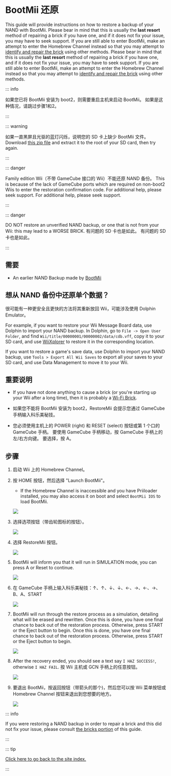 # BootMii 还原

This guide will provide instructions on how to restore a backup of your NAND with BootMii. Please bear in mind that this is usually the <strong mark="crwd-mark">last resort</strong> method of repairing a brick if you have one, and if it does not fix your issue, you may have to seek support. If you are still able to enter BootMii, make an attempt to enter the Homebrew Channel instead so that you may attempt to <a href="bricks">identify and repair the brick</a> using other methods. Please bear in mind that this is usually the <strong>last resort</strong> method of repairing a brick if you have one, and if it does not fix your issue, you may have to seek support. If you are still able to enter BootMii, make an attempt to enter the Homebrew Channel instead so that you may attempt to [identify and repair the brick](bricks) using other methods.

::: info

如果您已将 BootMii 安装为 boot2，则需要重启主机来启动 BootMii。 如果是这种情况，请跳过步骤1和2。

:::

::: warning

如果一直黑屏且光驱的蓝灯闪烁，说明您的 SD 卡上缺少 BootMii 文件。 Download [this zip file](https://static.hackmii.com/bootmii_sd_files.zip) and extract it to the root of your SD card, then try again.

:::

::: danger

Family edition Wii（不带 GameCube 接口的 Wii）不能还原 NAND 备份。 This is because of the lack of GameCube ports which are required on non-boot2 Wiis to enter the restoration confirmation code. For additional help, please seek support. For additional help, please seek support.

:::

::: danger

DO NOT restore an unverified NAND backup, or one that is not from your Wii: this may lead to a WORSE BRICK. 有问题的 SD 卡也是如此。 有问题的 SD 卡也是如此。

:::

## 需要

- An earlier NAND Backup made by [BootMii](bootmii)

## 想从 NAND 备份中还原单个数据？

很可能有一种更安全且更快的方法将其重新放回 Wii，可能涉及使用 Dolphin Emulator。

For example, if you want to restore your Wii Message Board data, use Dolphin to import your NAND backup. In Dolphin, go to `File -> Open User Folder`, and find `Wii/title/00000001/00000002/data/cdb.vff`, copy it to your SD card, and use [WiiXplorer](https://oscwii.org/library/app/wiixplorer) to restore it in the corresponding location.

If you want to restore a game's save data, use Dolphin to import your NAND backup, use `Tools > Export All Wii Saves` to export all your saves to your SD card, and use Data Management to move it to your Wii.

## 重要说明

- If you have not done anything to cause a brick (or you're starting up your Wii after a long time), then it is probably a [Wi-Fi Brick](bricks#wi-fi-brick).

- 如果您不能将 BootMii 安装为 boot2，RestoreMii 会提示您通过 GameCube 手柄输入科乐美秘技。

- 您必须使用主机上的 POWER (right) 和 RESET (select) 按钮或第 1 个口的 GameCube 手柄。 要使用 GameCube 手柄移动，按 GameCube 手柄上的左/右方向键。 要选择，按 A。

## 步骤

1. 启动 Wii 上的 Homebrew Channel。

2. 按 HOME 按钮，然后选择 "Launch BootMii"。

   - If the Homebrew Channel is inaccessible and you have Priiloader installed, you may also access it on boot and select `BootMii IOS` to load BootMii.

   ![](/images/bootmii/BootMii_HBC.png)

3. 选择选项按钮（带齿轮图标的按钮）。

   ![](/images/bootmii/BootMii_Gears.png)

4. 选择 RestoreMii 按钮。

   ![](/images/bootmii/BootMii_Restore.png)

5. BootMii will inform you that it will run in SIMULATION mode, you can press A or Reset to continue.

   ![](/images/bootmii/BootMii_NAND_Simulation.png)

6. 在 GameCube 手柄上输入科乐美秘技：↑、↑、↓、↓、←、→、←、→、B、A、START

   ![](/images/bootmii/BootMii_NAND_Konami.png)

7. BootMii will run through the restore process as a simulation, detailing what will be erased and rewritten. Once this is done, you have one final chance to back out of the restoration process. Otherwise, press START or the Eject button to begin. Once this is done, you have one final chance to back out of the restoration process. Otherwise, press START or the Eject button to begin.

   ![](/images/bootmii/BootMii_NAND_Restore.png)

8. After the recovery ended, you should see a text say `I HAZ SUCCESS!`, otherwise `I HAZ FAIL`. 按 Wii 主机或 GCN 手柄上的任意按钮。

   ![](/images/bootmii/BootMii_NAND_Restore_Success.png)

9. 要退出 BootMii，按返回按钮（带箭头的那个)，然后您可以按 Wii 菜单按钮或 Homebrew Channel 按钮来退出到您想要的地方。

   ![](/images/bootmii/BootMii_Return.png)

::: info

If you were restoring a NAND backup in order to repair a brick and this did not fix your issue, please consult [the bricks portion](bricks) of this guide.

:::

::: tip

[Click here to go back to the site index.](site-navigation)

:::

